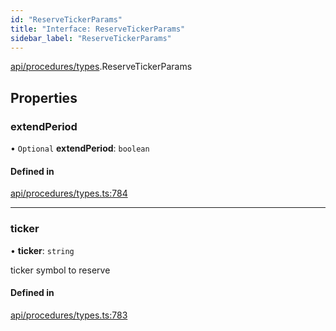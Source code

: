 ```yaml
---
id: "ReserveTickerParams"
title: "Interface: ReserveTickerParams"
sidebar_label: "ReserveTickerParams"
---
```


[api/procedures/types](../../../../../modules/API/Procedures/Types/Types.md).ReserveTickerParams

## Properties

### extendPeriod

• `Optional` **extendPeriod**: `boolean`

#### Defined in

[api/procedures/types.ts:784](https://github.com/PolymeshAssociation/polymesh-sdk/blob/8a9158669/src/api/procedures/types.ts#L784)

___

### ticker

• **ticker**: `string`

ticker symbol to reserve

#### Defined in

[api/procedures/types.ts:783](https://github.com/PolymeshAssociation/polymesh-sdk/blob/8a9158669/src/api/procedures/types.ts#L783)
